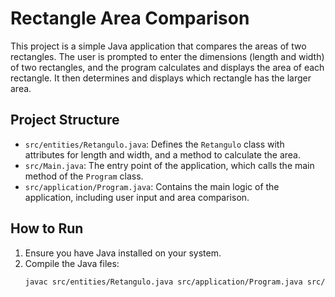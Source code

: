 # Rectangle Area Comparison

This project is a simple Java application that compares the areas of two rectangles. The user is prompted to enter the dimensions (length and width) of two rectangles, and the program calculates and displays the area of each rectangle. It then determines and displays which rectangle has the larger area.

## Project Structure

- `src/entities/Retangulo.java`: Defines the `Retangulo` class with attributes for length and width, and a method to calculate the area.
- `src/Main.java`: The entry point of the application, which calls the main method of the `Program` class.
- `src/application/Program.java`: Contains the main logic of the application, including user input and area comparison.

## How to Run

1. Ensure you have Java installed on your system.
2. Compile the Java files:
   ```sh
   javac src/entities/Retangulo.java src/application/Program.java src/Main.java